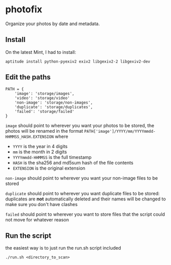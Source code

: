 # photofix

Organize your photos by date and metadata.

## Install

On the latest Mint, I had to install:

```
aptitude install python-pyexiv2 exiv2 libgexiv2-2 libgexiv2-dev
```

## Edit the paths

```
PATH = {
    'image': 'storage/images',
    'video': 'storage/video'
    'non-image': 'storage/non-images',
    'duplicate': 'storage/duplicates',
    'failed': 'storage/failed'
}
```

`image` should point to wherever you want your photos to be stored, the photos
will be renamed in the format `PATH['image']/YYYY/mm/YYYYmmdd-HHMMSS_HASH.EXTENSION`
where

- `YYYY` is the year in 4 digits
- `mm` is the month in 2 digits
- `YYYYmmdd-HHMMSS` is the full timestamp
- `HASH` is the sha256 and md5sum hash of the file contents
- `EXTENSION` is the original extension

`non-image` should point to wherever you want your non-image files to be stored

`duplicate` should point to wherever you want duplicate files to be stored:
duplicates are **not** automatically deleted and their names will be changed
to make sure you don't have clashes

`failed` should point to wherever you want to store files that the script
could not move for whatever reason


## Run the script

the easiest way is to just run the run.sh script included

```
./run.sh <directory_to_scan>
```
